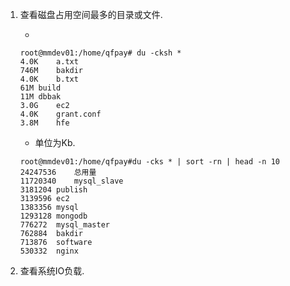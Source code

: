 1. 查看磁盘占用空间最多的目录或文件.

	* 
	```		
	root@mmdev01:/home/qfpay# du -cksh *
	4.0K	a.txt
	746M	bakdir
	4.0K	b.txt
	61M	build
	11M	dbbak
	3.0G	ec2
	4.0K	grant.conf
	3.8M	hfe
	```
	
	* 单位为Kb.
	```
	root@mmdev01:/home/qfpay#du -cks * | sort -rn | head -n 10
	24247536	总用量
	11720340	mysql_slave
	3181204	publish
	3139596	ec2
	1383356	mysql
	1293128	mongodb
	776272	mysql_master
	762884	bakdir
	713876	software
	530332	nginx 
	```	

2. 查看系统IO负载.

	```	
